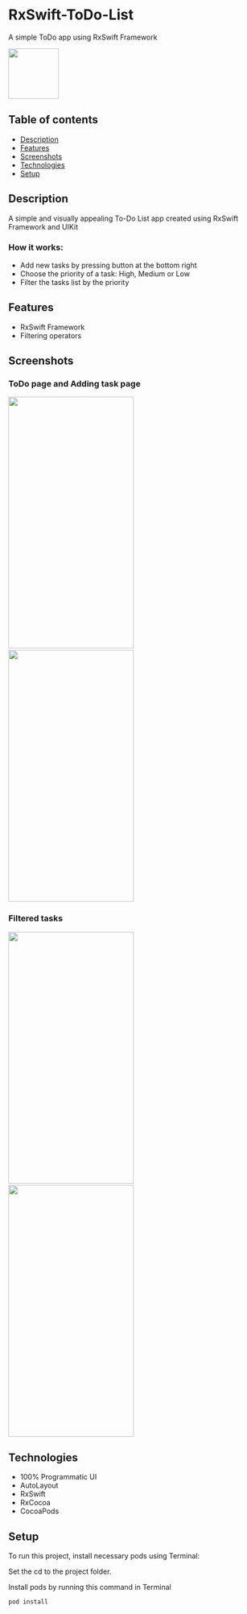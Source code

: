 # RxSwift-ToDo-List
A simple ToDo app using RxSwift Framework

<img src="https://user-images.githubusercontent.com/53441647/100001962-3f810180-2e07-11eb-880f-afcabf03ca8a.png" width="100" height="100">

## Table of contents
* [Description](#description)
* [Features](#features)
* [Screenshots](#screenshots)
* [Technologies](#technologies)
* [Setup](#setup)

## Description
A simple and visually appealing To-Do List app created using RxSwift Framework and UIKit
### How it works:
* Add new tasks by pressing button at the bottom right
* Choose the priority of a task: High, Medium or Low
* Filter the tasks list by the priority

## Features
* RxSwift Framework
* Filtering operators

## Screenshots
### ToDo page and Adding task page
<img src="https://user-images.githubusercontent.com/53441647/100003937-20d03a00-2e0a-11eb-9550-b31104181dd6.png" width="249.14" height="500">  <img src="https://user-images.githubusercontent.com/53441647/100003947-23329400-2e0a-11eb-971a-6d834bd81bdb.png" width="249.14" height="500">

### Filtered tasks
<img src="https://user-images.githubusercontent.com/53441647/100003956-2594ee00-2e0a-11eb-85f6-099d68fc8096.png" width="249.14" height="500">  <img src="https://user-images.githubusercontent.com/53441647/100003965-27f74800-2e0a-11eb-93dc-2289a72eb1b1.png" width="249.14" height="500">  

## Technologies
* 100% Programmatic UI
* AutoLayout
* RxSwift
* RxCocoa
* CocoaPods

## Setup
To run this project, install necessary pods using Terminal:

Set the cd to the project folder. 

Install pods by running this command in Terminal
```
pod install
```
